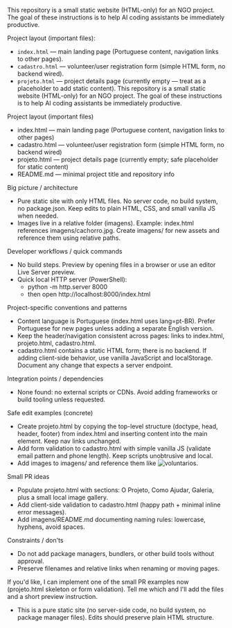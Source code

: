 This repository is a small static website (HTML-only) for an NGO project. The goal of these instructions is to help AI coding assistants be immediately productive.

Project layout (important files):

- `index.html` — main landing page (Portuguese content, navigation links to other pages).
- `cadastro.html` — volunteer/user registration form (simple HTML form, no backend wired).
- `projeto.html` — project details page (currently empty — treat as a placeholder to add static content).
This repository is a small static website (HTML-only) for an NGO project. The goal of these instructions is to help AI coding assistants be immediately productive.

Project layout (important files)

- index.html — main landing page (Portuguese content, navigation links to other pages)
- cadastro.html — volunteer/user registration form (simple HTML form, no backend wired)
- projeto.html — project details page (currently empty; safe placeholder for static content)
- README.md — minimal project title and repository info

Big picture / architecture

- Pure static site with only HTML files. No server code, no build system, no package.json. Keep edits to plain HTML, CSS, and small vanilla JS when needed.
- Images live in a relative folder (imagens). Example: index.html references imagens/cachorro.jpg. Create imagens/ for new assets and reference them using relative paths.

Developer workflows / quick commands

- No build steps. Preview by opening files in a browser or use an editor Live Server preview.
- Quick local HTTP server (PowerShell):
  - python -m http.server 8000
  - then open http://localhost:8000/index.html

Project-specific conventions and patterns

- Content language is Portuguese (index.html uses lang=pt-BR). Prefer Portuguese for new pages unless adding a separate English version.
- Keep the header/navigation consistent across pages: links to index.html, projeto.html, cadastro.html.
- cadastro.html contains a static HTML form; there is no backend. If adding client-side behavior, use vanilla JavaScript and localStorage. Document any change that expects a server endpoint.

Integration points / dependencies

- None found: no external scripts or CDNs. Avoid adding frameworks or build tooling unless requested.

Safe edit examples (concrete)

- Create projeto.html by copying the top-level structure (doctype, head, header, footer) from index.html and inserting content into the main element. Keep nav links unchanged.
- Add form validation to cadastro.html with simple vanilla JS (validate email pattern and phone length). Keep scripts unobtrusive and local.
- Add images to imagens/ and reference them like <img src="imagens/voluntarios.jpg" alt="voluntarios">.

Small PR ideas

- Populate projeto.html with sections: O Projeto, Como Ajudar, Galeria, plus a small local image gallery.
- Add client-side validation to cadastro.html (happy path + minimal inline error messages).
- Add imagens/README.md documenting naming rules: lowercase, hyphens, avoid spaces.

Constraints / don'ts

- Do not add package managers, bundlers, or other build tools without approval.
- Preserve filenames and relative links when renaming or moving pages.

If you'd like, I can implement one of the small PR examples now (projeto.html skeleton or form validation). Tell me which and I'll add the files and a short preview instruction.
  - This is a pure static site (no server-side code, no build system, no package manager files). Edits should preserve plain HTML structure.
